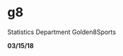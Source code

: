 # g8
Statistics Department Golden8Sports

********************************************03/15/18********************************************
